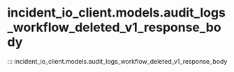 # incident_io_client.models.audit_logs_workflow_deleted_v1_response_body

::: incident_io_client.models.audit_logs_workflow_deleted_v1_response_body